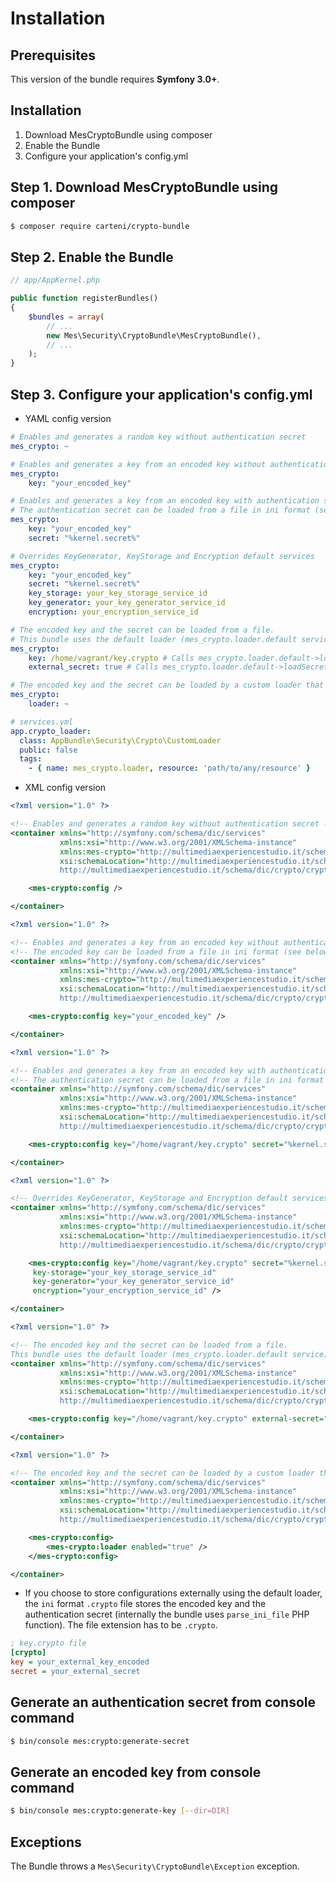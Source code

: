 Installation
============

## Prerequisites

This version of the bundle requires **Symfony 3.0+**.

## Installation

1. Download MesCryptoBundle using composer
2. Enable the Bundle
3. Configure your application's config.yml

## Step 1. Download MesCryptoBundle using composer

```sh
$ composer require carteni/crypto-bundle
```

## Step 2. Enable the Bundle
```php
// app/AppKernel.php

public function registerBundles()
{
    $bundles = array(
        // ...
        new Mes\Security\CryptoBundle\MesCryptoBundle(),
        // ...
    );
}
```

## Step 3. Configure your application's config.yml

* YAML config version

```yaml
# Enables and generates a random key without authentication secret
mes_crypto: ~
```

```yaml
# Enables and generates a key from an encoded key without authentication secret
mes_crypto:
    key: "your_encoded_key"
```

```yaml
# Enables and generates a key from an encoded key with authentication secret
# The authentication secret can be loaded from a file in ini format (see below)
mes_crypto:
    key: "your_encoded_key"
    secret: "%kernel.secret%"
```

```yaml
# Overrides KeyGenerator, KeyStorage and Encryption default services
mes_crypto:
    key: "your_encoded_key"
    secret: "%kernel.secret%"
    key_storage: your_key_storage_service_id
    key_generator: your_key_generator_service_id
    encryption: your_encryption_service_id
```

```yaml
# The encoded key and the secret can be loaded from a file.
# This bundle uses the default loader (mes_crypto.loader.default service) to load a ini file *.crypto.
mes_crypto:
    key: /home/vagrant/key.crypto # Calls mes_crypto.loader.default->loadKey().
    external_secret: true # Calls mes_crypto.loader.default->loadSecret().
```

```yaml
# The encoded key and the secret can be loaded by a custom loader that must be enabled.
mes_crypto:
    loader: ~

# services.yml
app.crypto_loader:
  class: AppBundle\Security\Crypto\CustomLoader
  public: false
  tags:
    - { name: mes_crypto.loader, resource: 'path/to/any/resource' }
```


* XML config version

```xml
<?xml version="1.0" ?>

<!-- Enables and generates a random key without authentication secret -->
<container xmlns="http://symfony.com/schema/dic/services"
           xmlns:xsi="http://www.w3.org/2001/XMLSchema-instance"
           xmlns:mes-crypto="http://multimediaexperiencestudio.it/schema/dic/crypto"
           xsi:schemaLocation="http://multimediaexperiencestudio.it/schema/dic/crypto
           http://multimediaexperiencestudio.it/schema/dic/crypto/crypto-1.0.xsd">

    <mes-crypto:config />

</container>
```

```xml
<?xml version="1.0" ?>

<!-- Enables and generates a key from an encoded key without authentication secret -->
<!-- The encoded key can be loaded from a file in ini format (see below) -->
<container xmlns="http://symfony.com/schema/dic/services"
           xmlns:xsi="http://www.w3.org/2001/XMLSchema-instance"
           xmlns:mes-crypto="http://multimediaexperiencestudio.it/schema/dic/crypto"
           xsi:schemaLocation="http://multimediaexperiencestudio.it/schema/dic/crypto
           http://multimediaexperiencestudio.it/schema/dic/crypto/crypto-1.0.xsd">

    <mes-crypto:config key="your_encoded_key" />

</container>
```

```xml
<?xml version="1.0" ?>

<!-- Enables and generates a key from an encoded key with authentication secret -->
<!-- The authentication secret can be loaded from a file in ini format (see below) -->
<container xmlns="http://symfony.com/schema/dic/services"
           xmlns:xsi="http://www.w3.org/2001/XMLSchema-instance"
           xmlns:mes-crypto="http://multimediaexperiencestudio.it/schema/dic/crypto"
           xsi:schemaLocation="http://multimediaexperiencestudio.it/schema/dic/crypto
           http://multimediaexperiencestudio.it/schema/dic/crypto/crypto-1.0.xsd">

    <mes-crypto:config key="/home/vagrant/key.crypto" secret="%kernel.secret%"/>

</container>
```

```xml
<?xml version="1.0" ?>

<!-- Overrides KeyGenerator, KeyStorage and Encryption default services -->
<container xmlns="http://symfony.com/schema/dic/services"
           xmlns:xsi="http://www.w3.org/2001/XMLSchema-instance"
           xmlns:mes-crypto="http://multimediaexperiencestudio.it/schema/dic/crypto"
           xsi:schemaLocation="http://multimediaexperiencestudio.it/schema/dic/crypto
           http://multimediaexperiencestudio.it/schema/dic/crypto/crypto-1.0.xsd">

    <mes-crypto:config key="/home/vagrant/key.crypto" secret="%kernel.secret%"
     key-storage="your_key_storage_service_id"
     key-generator="your_key_generator_service_id"
     encryption="your_encryption_service_id" />

</container>
```

```xml
<?xml version="1.0" ?>

<!-- The encoded key and the secret can be loaded from a file.
This bundle uses the default loader (mes_crypto.loader.default service) to load a ini file *.crypto -->
<container xmlns="http://symfony.com/schema/dic/services"
           xmlns:xsi="http://www.w3.org/2001/XMLSchema-instance"
           xmlns:mes-crypto="http://multimediaexperiencestudio.it/schema/dic/crypto"
           xsi:schemaLocation="http://multimediaexperiencestudio.it/schema/dic/crypto
           http://multimediaexperiencestudio.it/schema/dic/crypto/crypto-1.0.xsd">

    <mes-crypto:config key="/home/vagrant/key.crypto" external-secret="true" />

</container>
```

```xml
<?xml version="1.0" ?>

<!-- The encoded key and the secret can be loaded by a custom loader that must be enabled -->
<container xmlns="http://symfony.com/schema/dic/services"
           xmlns:xsi="http://www.w3.org/2001/XMLSchema-instance"
           xmlns:mes-crypto="http://multimediaexperiencestudio.it/schema/dic/crypto"
           xsi:schemaLocation="http://multimediaexperiencestudio.it/schema/dic/crypto
           http://multimediaexperiencestudio.it/schema/dic/crypto/crypto-1.0.xsd">

    <mes-crypto:config>
        <mes-crypto:loader enabled="true" />
    </mes-crypto:config>

</container>
```

* If you choose to store configurations externally using the default loader, the `ini` format `.crypto` file stores the encoded key and the authentication secret (internally the bundle uses `parse_ini_file` PHP function).
The file extension has to be `.crypto`.

```ini
; key.crypto file
[crypto]
key = your_external_key_encoded
secret = your_external_secret
```

## Generate an authentication secret from console command

```sh
$ bin/console mes:crypto:generate-secret
```

## Generate an encoded key from console command

```sh
$ bin/console mes:crypto:generate-key [--dir=DIR]
```
## Exceptions
The Bundle throws a `Mes\Security\CryptoBundle\Exception` exception.
